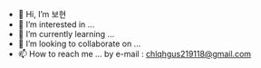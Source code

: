 - 👋 Hi, I’m 보현
- 👀 I’m interested in ...
- 🌱 I’m currently learning ...
- 💞️ I’m looking to collaborate on ...
- 📫 How to reach me ... by e-mail : chlqhgus219118@gmail.com

<!---
boqhgus/boqhgus is a ✨ special ✨ repository because its `README.md` (this file) appears on your GitHub profile.
You can click the Preview link to take a look at your changes.
--->
